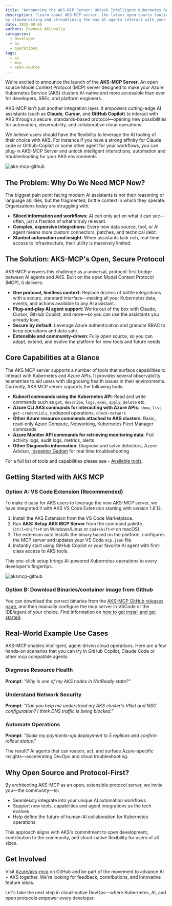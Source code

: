 ```yaml
---
title: "Announcing the AKS-MCP Server: Unlock Intelligent Kubernetes Operations"
description: "Learn about AKS-MCP server, the latest open-source tooling to Unlock intelligent automation 
by standardizing and streamlining the way AI agents interact with your AKS cluster."
date: 2025-08-05
authors: Pavneet Ahluwalia
categories: 
  - developer
  - ai
  - operations
tags:
  - ai
  - mcp
  - open-source
---
```


We're excited to announce the launch of the **AKS-MCP Server**.
An open source Model Context Protocol (MCP) server designed to make your Azure Kubernetes Service (AKS)
clusters AI-native and more accessible than ever for developers, SREs, and platform engineers.

AKS-MCP isn't just another integration layer.
It empowers cutting-edge AI assistants (such as **Claude**, **Cursor**, and **GitHub Copilot**)
to interact with AKS through a secure, standards-based protocol—opening new possibilities for
automation, observability, and collaborative cloud operations.

We believe users should have the flexibility to leverage the AI tooling of their choice with AKS. For instance if you have a strong
affinity for Claude code or Github-Copilot or some other agent for your workflows,
you can plug-in AKS-MCP Server and unlock intelligent interactions, automation and troubleshooting for your AKS environments.

![aks-mcp-github](/assets/images/aks-mcp/aks-mcp-github.png)

## The Problem: Why Do We Need MCP Now?

The biggest pain point facing modern AI assistants is not their reasoning or language abilities,
but the fragmented, brittle context in which they operate. Organizations today are struggling with:

- **Siloed information and workflows**: AI can only act on what it can see—often, just a fraction of what's truly relevant.
- **Complex, expensive integrations**: Every new data source, tool, or AI agent means more custom connectors, patches, and technical debt.
- **Stunted automation and insight**: When assistants lack rich, real-time access to infrastructure, their utility is massively limited.

## The Solution: AKS-MCP's Open, Secure Protocol

AKS-MCP answers this challenge as a universal, protocol-first bridge between AI agents and AKS. Built on the open Model Context Protocol (MCP), it delivers:

- **One protocol, limitless context**: Replace dozens of brittle integrations with a secure, standard interface—making all your Kubernetes data, events, and actions available to any AI assistant.
- **Plug-and-play AI agent support**: Works out of the box with Claude, Cursor, GitHub Copilot, and more—so you can use the assistants you already love.
- **Secure by default**: Leverage Azure authentication and granular RBAC to keep operations and data safe.
- **Extensible and community-driven**: Fully open source, so you can adapt, extend, and evolve the platform for new tools and future needs.

## Core Capabilities at a Glance

The AKS MCP server supports a number of tools that surface capabilities to interact with Kubernetes and Azure APIs.
It provides several observability telemetries to aid users with diagnosing health issues in their environments.
Currently, AKS MCP server supports the following tools:

- **Kubectl commands using the Kubernetes API**: Read and write commands such as `get`, `describe`, `logs`, `exec`, `apply`, `delete` etc.
- **Azure CLI AKS commands for interacting with Azure APIs**: `show`, `list`, `get-credentials`, nodepool operations, `check-network`
- **Other Azure resource commands attached to AKS clusters**: Basic, read-only Azure Compute, Networking, Kubernetes Fleet Manager commands
- **Azure Monitor API commands for retrieving monitoring data**: Pull activity logs, audit logs, metrics, alerts
- **Other Diagnostic information**: Diagnose and solve detectors, Azure Advisor, [Inspektor Gadget](https://learn.microsoft.com/en-us/troubleshoot/azure/azure-kubernetes/logs/capture-system-insights-from-aks?tabs=azurelinux30) for real time troubleshooting 

For a full list of tools and capabilities please see - [Available tools](https://github.com/Azure/aks-mcp#available-tools).

## Getting Started with AKS MCP

### Option A: VS Code Extension (Recommended)

To make it easy for AKS users to leverage the new AKS-MCP server, we have integrated it with AKS VS Code Extension starting with version 1.6.12.

1. Install the AKS Extension from the VS Code Marketplace.
2. Run **AKS: Setup AKS MCP Server** from the command palette (`Ctrl+Shift+P` on Windows/Linux or `Cmd+Shift+P` on macOS).
3. The extension auto installs the binary based on the platform, configures the MCP server and updates your VS Code `mcp.json` file.
4. Instantly start using GitHub Copilot or your favorite AI agent with first-class access to AKS tools.

This one-click setup brings AI-powered Kubernetes operations to every developer's fingertips.

![aksmcp-github](/assets/images/aks-mcp/aks-mcp-vscode.png)

### Option B: Download Binaries/container image from Github

You can download the correct binaries from the [AKS-MCP GitHub releases page](https://github.com/Azure/aks-mcp),
and then manually configure the mcp server in VSCode or the IDE/agent of your choice.
Find information on [how to get install and get started](https://github.com/Azure/aks-mcp#how-to-install).

## Real-World Example Use Cases

AKS-MCP enables intelligent, agent-driven cloud operations. Here are a few hands-on scenarios that you can try in GitHub Copilot, Claude Code or other mcp compatible agents:

### Diagnose Resource Health

**Prompt**: *"Why is one of my AKS nodes in NotReady state?"*

### Understand Network Security

**Prompt**: *"Can you help me understand my AKS cluster's VNet and NSG configuration? I think DNS traffic is being blocked."*

### Automate Operations

**Prompt**: *"Scale my payments-api deployment to 5 replicas and confirm rollout status."*

The result? AI agents that can reason, act, and surface Azure-specific insights—accelerating DevOps and cloud troubleshooting.

## Why Open Source and Protocol-First?

By architecting AKS-MCP as an open, extensible protocol server, we invite you—the community—to:

- Seamlessly integrate into your unique AI automation workflows
- Support new tools, capabilities and agent integrations as the tech evolves
- Help define the future of human-AI collaboration for Kubernetes operations

This approach aligns with AKS's commitment to open development, contribution to the community, and cloud-native flexibility for users of all sizes.

## Get Involved

Visit [Azure/aks-mcp](https://github.com/Azure/aks-mcp) on GitHub and be part of the movement to advance AI + AKS together. We're looking for feedback, contributions, and innovative feature ideas.

Let's take the next step in cloud-native DevOps—where Kubernetes, AI, and open protocols empower every developer.
